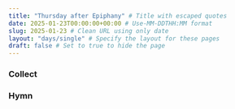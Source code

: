 ```yaml
---
title: "Thursday after Epiphany" # Title with escaped quotes
date: 2025-01-23T00:00:00+00:00 # Use-MM-DDTHH:MM format
slug: 2025-01-23 # Clean URL using only date
layout: "days/single" # Specify the layout for these pages
draft: false # Set to true to hide the page
---
```


### Collect


### Hymn